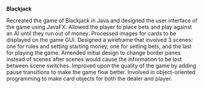 **Blackjack**

Recreated the game of Blackjack in Java and designed the user interface of the game using JavaFX.
Allowed the player to place bets and play against an AI until they run out of money. 
Processed images for cards to be displayed on the game GUI.
Designed a wireframe that involved 3 scenes: one for rules and setting starting money, one for setting bets, and the last for playing the game.
Amended initial design to change border panes instead of scenes after scenes would cause the information to be lost between scene switches.
Improved upon the quality of the game by adding pause transitions to make the game flow better.
Involved in object-oriented programming to make card objects for both the dealer and player.
